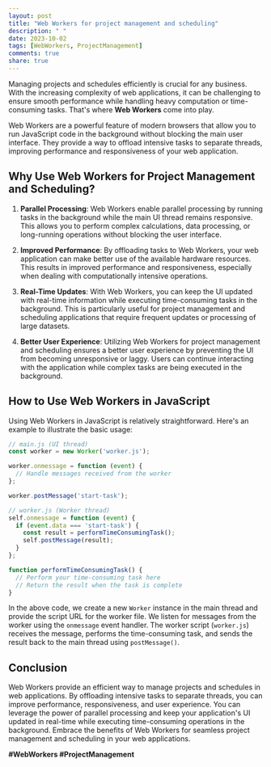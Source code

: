 ```yaml
---
layout: post
title: "Web Workers for project management and scheduling"
description: " "
date: 2023-10-02
tags: [WebWorkers, ProjectManagement]
comments: true
share: true
---
```


Managing projects and schedules efficiently is crucial for any business. With the increasing complexity of web applications, it can be challenging to ensure smooth performance while handling heavy computation or time-consuming tasks. That's where **Web Workers** come into play.

Web Workers are a powerful feature of modern browsers that allow you to run JavaScript code in the background without blocking the main user interface. They provide a way to offload intensive tasks to separate threads, improving performance and responsiveness of your web application.

## Why Use Web Workers for Project Management and Scheduling?

1. **Parallel Processing**: Web Workers enable parallel processing by running tasks in the background while the main UI thread remains responsive. This allows you to perform complex calculations, data processing, or long-running operations without blocking the user interface.

2. **Improved Performance**: By offloading tasks to Web Workers, your web application can make better use of the available hardware resources. This results in improved performance and responsiveness, especially when dealing with computationally intensive operations.

3. **Real-Time Updates**: With Web Workers, you can keep the UI updated with real-time information while executing time-consuming tasks in the background. This is particularly useful for project management and scheduling applications that require frequent updates or processing of large datasets.

4. **Better User Experience**: Utilizing Web Workers for project management and scheduling ensures a better user experience by preventing the UI from becoming unresponsive or laggy. Users can continue interacting with the application while complex tasks are being executed in the background.

## How to Use Web Workers in JavaScript

Using Web Workers in JavaScript is relatively straightforward. Here's an example to illustrate the basic usage:

```javascript
// main.js (UI thread)
const worker = new Worker('worker.js');

worker.onmessage = function (event) {
  // Handle messages received from the worker
};

worker.postMessage('start-task');

// worker.js (Worker thread)
self.onmessage = function (event) {
  if (event.data === 'start-task') {
    const result = performTimeConsumingTask();
    self.postMessage(result);
  }
};

function performTimeConsumingTask() {
  // Perform your time-consuming task here
  // Return the result when the task is complete
}
```

In the above code, we create a new `Worker` instance in the main thread and provide the script URL for the worker file. We listen for messages from the worker using the `onmessage` event handler. The worker script (`worker.js`) receives the message, performs the time-consuming task, and sends the result back to the main thread using `postMessage()`.

## Conclusion

Web Workers provide an efficient way to manage projects and schedules in web applications. By offloading intensive tasks to separate threads, you can improve performance, responsiveness, and user experience. You can leverage the power of parallel processing and keep your application's UI updated in real-time while executing time-consuming operations in the background. Embrace the benefits of Web Workers for seamless project management and scheduling in your web applications.

**#WebWorkers #ProjectManagement**